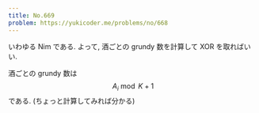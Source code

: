 ```yaml
---
title: No.669
problem: https://yukicoder.me/problems/no/668
---
```

いわゆる Nim である. よって, 酒ごとの grundy 数を計算して XOR を取ればいい.

酒ごとの grundy 数は $$ A_i \bmod K+1 $$ である. (ちょっと計算してみれば分かる)
